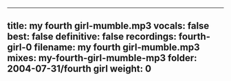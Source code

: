 
---
title: my fourth girl-mumble.mp3
vocals: false
best: false
definitive: false
recordings: fourth-girl-0
filename: my fourth girl-mumble.mp3
mixes: my-fourth-girl-mumble-mp3
folder: 2004-07-31/fourth girl
weight: 0
---
